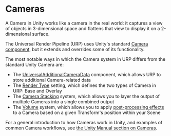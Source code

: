 # Cameras

A Camera in Unity works like a camera in the real world: it captures a view of objects in 3-dimensional space and flattens that view to display it on a 2-dimensional surface.

The Universal Render Pipeline (URP) uses Unity's standard [Camera component](https://docs.unity3d.com/Manual/class-Camera.html), but it extends and overrides some of its functionality.

The most notable ways in which the Camera system in URP differs from the standard Unity Camera are:

* The [UniversalAdditionalCameraData](universal-additional-camera-data.md) component, which allows URP to store additional Camera-related data
* The [Render Type](camera-types-and-render-type.md) setting, which defines the two types of Camera in URP: Base and Overlay
* The [Camera Stacking](camera-stacking.md) system, which allows you to layer the output of multiple Cameras into a single combined output
* The [Volume](Volumes.md) system, which allows you to apply [post-processing effects](integration-with-post-processing.md) to a Camera based on a given Transform's position within your Scene

For a general introduction to how Cameras work in Unity, and examples of common Camera workflows, see [the Unity Manual section on Cameras](https://docs.unity3d.com/Manual/CamerasOverview.html).
